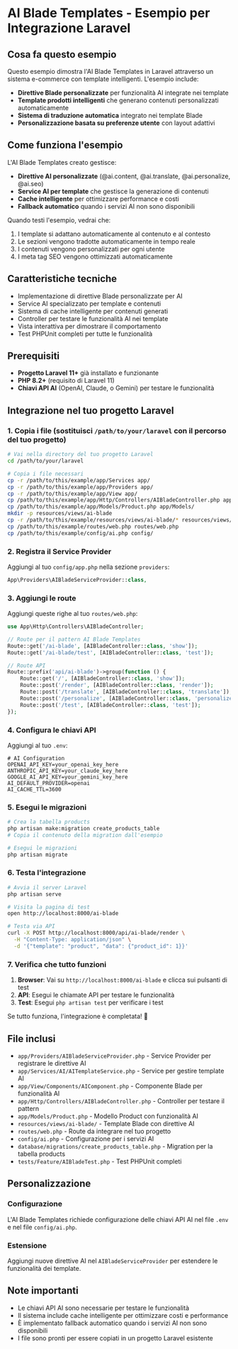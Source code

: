 # AI Blade Templates - Esempio per Integrazione Laravel

## Cosa fa questo esempio
Questo esempio dimostra l'AI Blade Templates in Laravel attraverso un sistema e-commerce con template intelligenti. L'esempio include:

- **Direttive Blade personalizzate** per funzionalità AI integrate nei template
- **Template prodotti intelligenti** che generano contenuti personalizzati automaticamente
- **Sistema di traduzione automatica** integrato nei template Blade
- **Personalizzazione basata su preferenze utente** con layout adattivi

## Come funziona l'esempio
L'AI Blade Templates creato gestisce:
- **Direttive AI personalizzate** (@ai.content, @ai.translate, @ai.personalize, @ai.seo)
- **Service AI per template** che gestisce la generazione di contenuti
- **Cache intelligente** per ottimizzare performance e costi
- **Fallback automatico** quando i servizi AI non sono disponibili

Quando testi l'esempio, vedrai che:
1. I template si adattano automaticamente al contenuto e al contesto
2. Le sezioni vengono tradotte automaticamente in tempo reale
3. I contenuti vengono personalizzati per ogni utente
4. I meta tag SEO vengono ottimizzati automaticamente

## Caratteristiche tecniche
- Implementazione di direttive Blade personalizzate per AI
- Service AI specializzato per template e contenuti
- Sistema di cache intelligente per contenuti generati
- Controller per testare le funzionalità AI nei template
- Vista interattiva per dimostrare il comportamento
- Test PHPUnit completi per tutte le funzionalità

## Prerequisiti
- **Progetto Laravel 11+** già installato e funzionante
- **PHP 8.2+** (requisito di Laravel 11)
- **Chiavi API AI** (OpenAI, Claude, o Gemini) per testare le funzionalità

## Integrazione nel tuo progetto Laravel

### 1. Copia i file (sostituisci `/path/to/your/laravel` con il percorso del tuo progetto)

```bash
# Vai nella directory del tuo progetto Laravel
cd /path/to/your/laravel

# Copia i file necessari
cp -r /path/to/this/example/app/Services app/
cp -r /path/to/this/example/app/Providers app/
cp -r /path/to/this/example/app/View app/
cp /path/to/this/example/app/Http/Controllers/AIBladeController.php app/Http/Controllers/
cp /path/to/this/example/app/Models/Product.php app/Models/
mkdir -p resources/views/ai-blade
cp -r /path/to/this/example/resources/views/ai-blade/* resources/views/ai-blade/
cp /path/to/this/example/routes/web.php routes/web.php
cp /path/to/this/example/config/ai.php config/
```

### 2. Registra il Service Provider

Aggiungi al tuo `config/app.php` nella sezione `providers`:

```php
App\Providers\AIBladeServiceProvider::class,
```

### 3. Aggiungi le route

Aggiungi queste righe al tuo `routes/web.php`:

```php
use App\Http\Controllers\AIBladeController;

// Route per il pattern AI Blade Templates
Route::get('/ai-blade', [AIBladeController::class, 'show']);
Route::get('/ai-blade/test', [AIBladeController::class, 'test']);

// Route API
Route::prefix('api/ai-blade')->group(function () {
    Route::get('/', [AIBladeController::class, 'show']);
    Route::post('/render', [AIBladeController::class, 'render']);
    Route::post('/translate', [AIBladeController::class, 'translate']);
    Route::post('/personalize', [AIBladeController::class, 'personalize']);
    Route::post('/test', [AIBladeController::class, 'test']);
});
```

### 4. Configura le chiavi API

Aggiungi al tuo `.env`:

```env
# AI Configuration
OPENAI_API_KEY=your_openai_key_here
ANTHROPIC_API_KEY=your_claude_key_here
GOOGLE_AI_API_KEY=your_gemini_key_here
AI_DEFAULT_PROVIDER=openai
AI_CACHE_TTL=3600
```

### 5. Esegui le migrazioni

```bash
# Crea la tabella products
php artisan make:migration create_products_table
# Copia il contenuto della migration dall'esempio

# Esegui le migrazioni
php artisan migrate
```

### 6. Testa l'integrazione

```bash
# Avvia il server Laravel
php artisan serve

# Visita la pagina di test
open http://localhost:8000/ai-blade

# Testa via API
curl -X POST http://localhost:8000/api/ai-blade/render \
  -H "Content-Type: application/json" \
  -d '{"template": "product", "data": {"product_id": 1}}'
```

### 7. Verifica che tutto funzioni

1. **Browser**: Vai su `http://localhost:8000/ai-blade` e clicca sui pulsanti di test
2. **API**: Esegui le chiamate API per testare le funzionalità
3. **Test**: Esegui `php artisan test` per verificare i test

Se tutto funziona, l'integrazione è completata! 🎉

## File inclusi

- `app/Providers/AIBladeServiceProvider.php` - Service Provider per registrare le direttive AI
- `app/Services/AI/AITemplateService.php` - Service per gestire template AI
- `app/View/Components/AIComponent.php` - Componente Blade per funzionalità AI
- `app/Http/Controllers/AIBladeController.php` - Controller per testare il pattern
- `app/Models/Product.php` - Modello Product con funzionalità AI
- `resources/views/ai-blade/` - Template Blade con direttive AI
- `routes/web.php` - Route da integrare nel tuo progetto
- `config/ai.php` - Configurazione per i servizi AI
- `database/migrations/create_products_table.php` - Migration per la tabella products
- `tests/Feature/AIBladeTest.php` - Test PHPUnit completi

## Personalizzazione

### Configurazione
L'AI Blade Templates richiede configurazione delle chiavi API AI nel file `.env` e nel file `config/ai.php`.

### Estensione
Aggiungi nuove direttive AI nel `AIBladeServiceProvider` per estendere le funzionalità dei template.

## Note importanti
- Le chiavi API AI sono necessarie per testare le funzionalità
- Il sistema include cache intelligente per ottimizzare costi e performance
- È implementato fallback automatico quando i servizi AI non sono disponibili
- I file sono pronti per essere copiati in un progetto Laravel esistente
